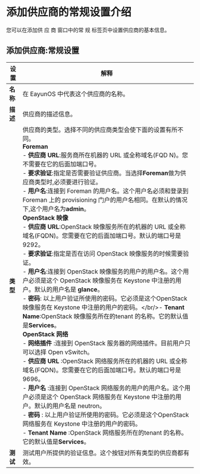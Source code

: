 # 添加供应商的常规设置介绍

您可以在添加供 应 商 窗口中的常 规 标签页中设置供应商的基本信息。

## 添加供应商:常规设置

|设置|解释|
|----|----|
|**名称**|在 EayunOS 中代表这个供应商的名称。|
|**描述**|供应商的描述信息。|
|**类型**|供应商的类型。选择不同的供应商类型会使下面的设置有所不同。<br/>**Foreman**<br/>- **供应商 URL**:服务商所在机器的 URL 或全称域名(FQD N)。您不需要在它的后面加端口号。<br/>- **要求验证**:指定是否需要验证供应商。当选择**Foreman**做为供应商类型时,必须要进行验证。<br/>- **用户名**:连接到 Foreman 的用户名。这个用户名必须和登录到 Foreman 上的 provisioning 门户的用户名相同。在默认的情况下,这个用户名为**admin**。<br/>**OpenStack 映像**<br/>- **供应商 URL**:OpenStack 映像服务所在的机器的 URL 或全称域名(FQDN)。您需要在它的后面加端口号。默认的端口号是 9292。<br/>- **要求验证**:指定是否在访问 OpenStack 映像服务的时候需要验证。<br/>- **用户名**:连接到 OpenStack 映像服务的用户的用户名。这个用户必须是这个 OpenStack 映像服务在 Keystone 中注册的用户。默认的用户名是 **glance**。<br/>- **密码**: 以上用户验证所使用的密码。它必须是这个OpenStack 映像服务在 Keystone 中注册的用户的密码。</br/>- **Tenant Name**:OpenStack 映像服务所在的tenant 的名称。它的默认值是**Services**。<br/>**OpenStack 网络**<br/>- **网络插件** :连接到 OpenStack 服务器的网络插件。目前用户只可以选择 Open vSwitch。<br/>- **供应商 URL** :OpenStack 网络服务所在的机器的 URL 或全称域名(FQDN)。您需要在它的后面加端口号。默认的端口号是 9696。<br/>- **用户名** :连接到 OpenStack 网络服务的用户的用户名。这个用户必须是这个 OpenStack 网络服务在 Keystone 中注册的用户。默认的用户名是 neutron。<br/>- **密码** : 以上用户验证所使用的密码。它必须是这个OpenStack 网络服务在 Keystone 中注册的用户的密码。<br/>- **Tenant Name** :OpenStack 网络服务所在的tenant 的名称。它的默认值是**Services**。|
|**测试**|测试用户所提供的验证信息。这个按钮对所有类型的供应商都有效。|
